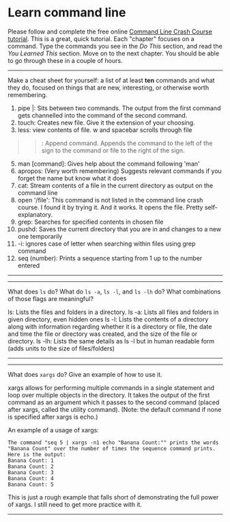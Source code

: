 # Learn command line

Please follow and complete the free online [Command Line Crash Course
tutorial](http://cli.learncodethehardway.org/book/). This is a great,
quick tutorial. Each "chapter" focuses on a command. Type the commands
you see in the _Do This_ section, and read the _You Learned This_
section. Move on to the next chapter. You should be able to go through
these in a couple of hours.


---

Make a cheat sheet for yourself: a list of at least **ten** commands and what they do, focused on things that are new, interesting, or otherwise worth remembering.

1. pipe |: Sits between two commands.  The output from the first command gets channelled into the command of the second command.
2. touch: Creates new file.  Give it the extension of your choosing.
3. less: view contents of file. w and spacebar scrolls through file
>>: Append command.  Appends the command to the left of the sign to the command or file to the right of the sign.
5. man [command]:  Gives help about the command following 'man' 
6. apropos: (Very worth remembering) Suggests relevant commands if you forget the name but know what it does
7. cat: Stream contents of a file in the current directory as output on the command line
8. open '/file': This command is not listed in the command line crash course.  I found it by trying it.  And it works.  It opens the file.  Pretty self-explanatory.
9. grep: Searches for specified contents in chosen file
10. pushd:  Saves the current directory that you are in and changes to a new one temporarily
11. -i: ignores case of letter when searching within files using grep command
12. seq (number): Prints a sequence starting from 1 up to the number entered

---


---

What does `ls` do? What do `ls -a`, `ls -l`, and `ls -lh` do? What combinations of those flags are meaningful?

ls: Lists the files and folders in a directory.
ls -a: Lists all files and folders in given directory, even hidden ones
ls -l: Lists the contents of a directory along with information regarding whether it is a directory or file, the date and time the file or directory was created, and the size of the file or directory.
ls -lh: Lists the same details as ls -l but in human readable form (adds units to the size of files/folders)

---


---

What does `xargs` do? Give an example of how to use it.

xargs allows for performing multiple commands in a single statement and loop over multiple objects in the directory.  It takes the output of the first command as an argument which it passes to the second command (placed after xargs, called the utility command).  (Note: the default command if none is specified after xargs is echo.)

An example of a usage of xargs:
```
The command "seq 5 | xargs -n1 echo "Banana Count:"" prints the words "Banana Count" over the number of times the sequence command prints.  Here is the output:
Banana Count: 1
Banana Count: 2
Banana Count: 3
Banana Count: 4
Banana Count: 5
```
This is just a rough example that falls short of demonstrating the full power of xargs.  I still need to get more practice with it.

---

